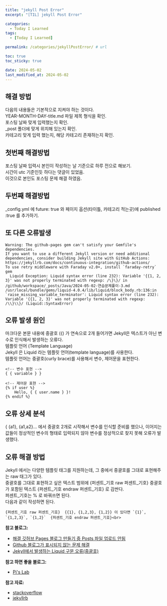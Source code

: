 ```yaml
---
title: "jekyll Post Error"
excerpt: "[TIL] jekyll Post Error"

categories:
  - Today I Learned
tags:
  - [Today I Learned]

permalink: /categories/jekyllPostError/ # url

toc: true
toc_sticky: true

date: 2024-05-02
last_modified_at: 2024-05-02
---
```


해결 방법
---

다음의 내용들은 기본적으로 지켜야 하는 것이다.<br>
YEAR-MONTH-DAY-title.md 파일 제목 형식을 확인.<br>
포스팅 날짜 맞게 입력했는지 확인.<br>
_post 폴더에 맞게 위치해 있는지 확인.<br>
카테고리 맞게 입력 했는지, 해당 카테고리 존재하는지 확인.<br>

첫번째 해결방법
---

포스팅 날짜 입력시 본인이 작성하는 날 기준으로 하루 전으로 해보기.<br>
시간이 utc 기준인듯 하다는 댓글이 있었음.<br>
이것으로 본인도 포스팅 문제 해결 하였음. <br>

두번째 해결방법
---

_config.yml 에 future: true 와 페이지 옵션(타이틀, 카테고리 적는곳)에 published :true 를 추가하기.<br>

또 다른 오류발생
---

```console
Warning: The github-pages gem can't satisfy your Gemfile's dependencies.
If you want to use a different Jekyll version or need additional dependencies, consider building Jekyll site with GitHub Actions: https://jekyllrb.com/docs/continuous-integration/github-actions/
To use retry middleware with Faraday v2.0+, install `faraday-retry` gem
  Liquid Exception: Liquid syntax error (line 232): Variable '{{1, 2, 3}' was not properly terminated with regexp: /\}\}/ in /github/workspace/_posts/Java/2024-05-02-연습문제풀이-3.md
/usr/local/bundle/gems/liquid-4.0.4/lib/liquid/block_body.rb:136:in `raise_missing_variable_terminator': Liquid syntax error (line 232): Variable '{{1, 2, 3}' was not properly terminated with regexp: /\\}\\}/ (Liquid::SyntaxError)
```

오류 발생 원인
---

마크다운 본문 내용에 중괄호 ({) 가 연속으로 2개 들어가면 Jekyll은 텍스트가 아닌 변수로 인식해서 발생하는 오류다.<br>
템플릿 언어 (Template Language)<br>
Jekyll 은 Liquid 라는 템플릿 언어(template language)를 사용한다.<br>
템플릿 언어는 중괄호(curly brace)를 사용해서 변수, 제어문을 표현한다.<br>

```
<!-- 변수 표현 -->
{ { variable } }

<!-- 제어문 표현 -->
{% if user %}
	Hello, { { user.name } }!
{% endif %}
```

오류 상세 분석
---

{ {a1}, {a1,a2}... 에서 중괄호 2개로 시작해서 변수를 인식할 준비를 했으나, 이어지는 값들이 정상적인 변수의 형태로 입력되지 않아 변수를 정상적으로 찾지 못해 오류가 발생했다.<br>

오류 해결 방법
---

Jekyll 에서는 다양한 템플릿 태그를 지원하는데, 그 중에서 중괄호를 그대로 표현해주는 raw 태그가 있다.<br>
중괄호를 그대로 표현하고 싶은 텍스트 범위에 {퍼센트_기호 raw 퍼센트_기호} 중괄호가 포함된 텍스트 {퍼센트_기호 endraw 퍼센트_기호} 로 감싼다.<br>
퍼센트_기호는 % 로 바꿔쓰면 된다.<br>
다음과 같이 작성하면 된다.<br>

```
{퍼센트_기호 raw 퍼센트_기호}  {{1}, {1,2,3}, {1,2}} 이 있다면 `{1}`, `{1,2,3}`, `{1,2}`  {퍼센트_기호 endraw 퍼센트_기호}<br>
```

**참고 블로그:**
- [해결 깃허브 Pages 블로그 만들기 중 Posts 파일 업로드 안됨](https://velog.io/@jurije/%ED%95%B4%EA%B2%B0-%EA%B9%83%ED%97%88%EB%B8%8C-pages-%EB%B8%94%EB%A1%9C%EA%B7%B8-%EB%A7%8C%EB%93%A4%EA%B8%B0-%EC%A4%91-posts-%ED%8C%8C%EC%9D%BC-%EC%97%85%EB%A1%9C%EB%93%9C-%EC%95%88%EB%90%A8)
- [Github 블로그가 표시되지 않는 문제 해결](https://sehooni.github.io/blog/github_blog_not_shown/)
- [Jekyll에서 발생하는 Liquid 구문 오류(중괄호)](https://han-joon-hyeok.github.io/posts/jekyll-liquid-syntax-error-curly-braces/)

**참고 하면 좋을 블로그:**
- [Pi's Lab](https://pi-314.tistory.com/196)

**참고 자료:**
- [stackoverflow](https://stackoverflow.com/questions/24102498/escaping-double-curly-braces-inside-a-markdown-code-block-in-jekyll)
- [jekyllrb](https://jekyllrb.com/docs/liquid/)
